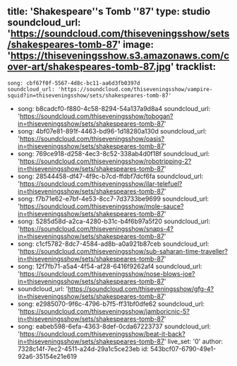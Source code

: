title: 'Shakespeare''s Tomb ''87'
type: studio
soundcloud_url: 'https://soundcloud.com/thiseveningsshow/sets/shakespeares-tomb-87'
image: 'https://thiseveningsshow.s3.amazonaws.com/cover-art/shakespeares-tomb-87.jpg'
tracklist:
  -
    song: cbf67f0f-5567-4d8c-bc11-aa6d3fb0397d
    soundcloud_url: 'https://soundcloud.com/thiseveningsshow/vampire-squid?in=thiseveningsshow/sets/shakespeares-tomb-87'
  -
    song: b8cadcf0-f880-4c58-8294-54a137a9d8a4
    soundcloud_url: 'https://soundcloud.com/thiseveningsshow/tobogan?in=thiseveningsshow/sets/shakespeares-tomb-87'
  -
    song: 4bf07e81-891f-4463-bd96-1d18280a130d
    soundcloud_url: 'https://soundcloud.com/thiseveningsshow/oasis?in=thiseveningsshow/sets/shakespeares-tomb-87'
  -
    song: 769ce918-d258-4ec3-8c52-338ab4d0f18f
    soundcloud_url: 'https://soundcloud.com/thiseveningsshow/robotripping-2?in=thiseveningsshow/sets/shakespeares-tomb-87'
  -
    song: 28544458-df47-4f9c-b7cd-ffdbf7dcf6fa
    soundcloud_url: 'https://soundcloud.com/thiseveningsshow/ilar-telefuel?in=thiseveningsshow/sets/shakespeares-tomb-87'
  -
    song: f7b71e62-e7bf-4e53-8cc7-7d3733be9699
    soundcloud_url: 'https://soundcloud.com/thiseveningsshow/mole-sauce?in=thiseveningsshow/sets/shakespeares-tomb-87'
  -
    song: 5285d58d-a2ca-4280-b31c-b4f6b97a5f20
    soundcloud_url: 'https://soundcloud.com/thiseveningsshow/snaps-4?in=thiseveningsshow/sets/shakespeares-tomb-87'
  -
    song: c1cf5782-8dc7-4584-ad8b-a0a921b87ceb
    soundcloud_url: 'https://soundcloud.com/thiseveningsshow/sub-saharan-time-traveller?in=thiseveningsshow/sets/shakespeares-tomb-87'
  -
    song: 12f7fb71-a5a4-4f54-af28-6416f9262af4
    soundcloud_url: 'https://soundcloud.com/thiseveningsshow/nose-blows-joe?in=thiseveningsshow/sets/shakespeares-tomb-87'
  -
    soundcloud_url: 'https://soundcloud.com/thiseveningsshow/gfg-4?in=thiseveningsshow/sets/shakespeares-tomb-87'
  -
    song: e2985070-9f6c-4796-b7f5-ff31bf0dfe62
    soundcloud_url: 'https://soundcloud.com/thiseveningsshow/jamboricnic-5?in=thiseveningsshow/sets/shakespeares-tomb-87'
  -
    song: eabeb598-6efa-4363-8def-0cda67223737
    soundcloud_url: 'https://soundcloud.com/thiseveningsshow/beat-it-back?in=thiseveningsshow/sets/shakespeares-tomb-87'
live_set: '0'
author: 7328c14f-7ec2-4511-a24d-29a1c5ce23eb
id: 543bcf07-6790-49e1-92a6-35154e21e619
